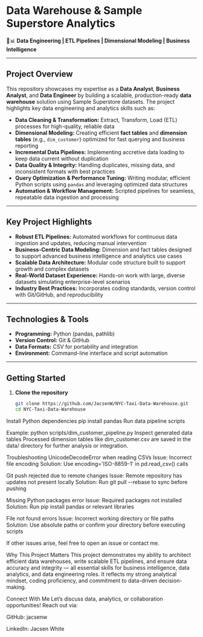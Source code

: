 # Data Warehouse & Sample Superstore Analytics  
🚕📊 **Data Engineering | ETL Pipelines | Dimensional Modeling | Business Intelligence**

---

## Project Overview

This repository showcases my expertise as a **Data Analyst**, **Business Analyst**, and **Data Engineer** by building a scalable, production-ready **data warehouse** solution using Sample Superstore datasets. The project highlights key data engineering and analytics skills such as:

- **Data Cleaning & Transformation:** Extract, Transform, Load (ETL) processes for high-quality, reliable data  
- **Dimensional Modeling:** Creating efficient **fact tables** and **dimension tables** (e.g., `dim_customer`) optimized for fast querying and business reporting  
- **Incremental Data Pipelines:** Implementing accretive data loading to keep data current without duplication  
- **Data Quality & Integrity:** Handling duplicates, missing data, and inconsistent formats with best practices  
- **Query Optimization & Performance Tuning:** Writing modular, efficient Python scripts using `pandas` and leveraging optimized data structures  
- **Automation & Workflow Management:** Scripted pipelines for seamless, repeatable data ingestion and processing  

---

## Key Project Highlights

- **Robust ETL Pipelines:** Automated workflows for continuous data ingestion and updates, reducing manual intervention  
- **Business-Centric Data Modeling:** Dimension and fact tables designed to support advanced business intelligence and analytics use cases  
- **Scalable Data Architecture:** Modular code structure built to support growth and complex datasets  
- **Real-World Dataset Experience:** Hands-on work with large, diverse datasets simulating enterprise-level scenarios  
- **Industry Best Practices:** Incorporates coding standards, version control with Git/GitHub, and reproducibility  

---

## Technologies & Tools

- **Programming:** Python (pandas, pathlib)  
- **Version Control:** Git & GitHub  
- **Data Formats:** CSV for portability and integration  
- **Environment:** Command-line interface and script automation  

---

## Getting Started

1. **Clone the repository**  
   ```bash
   git clone https://github.com/JacsenW/NYC-Taxi-Data-Warehouse.git
   cd NYC-Taxi-Data-Warehouse
Install Python dependencies
pip install pandas
Run data pipeline scripts

Example:
python scripts/dim_customer_pipeline.py
Inspect generated data tables
Processed dimension tables like dim_customer.csv are saved in the data/ directory for further analysis or integration.

Troubleshooting
UnicodeDecodeError when reading CSVs
Issue: Incorrect file encoding
Solution: Use encoding='ISO-8859-1' in pd.read_csv() calls

Git push rejected due to remote changes
Issue: Remote repository has updates not present locally
Solution: Run git pull --rebase to sync before pushing

Missing Python packages error
Issue: Required packages not installed
Solution: Run pip install pandas or relevant libraries

File not found errors
Issue: Incorrect working directory or file paths
Solution: Use absolute paths or confirm your directory before executing scripts

If other issues arise, feel free to open an issue or contact me.

Why This Project Matters
This project demonstrates my ability to architect efficient data warehouses, write scalable ETL pipelines, and ensure data accuracy and integrity — all essential skills for business intelligence, data analytics, and data engineering roles. It reflects my strong analytical mindset, coding proficiency, and commitment to data-driven decision-making.

Connect With Me
Let’s discuss data, analytics, or collaboration opportunities! Reach out via:

GitHub: jacsenw

LinkedIn: Jacsen White

